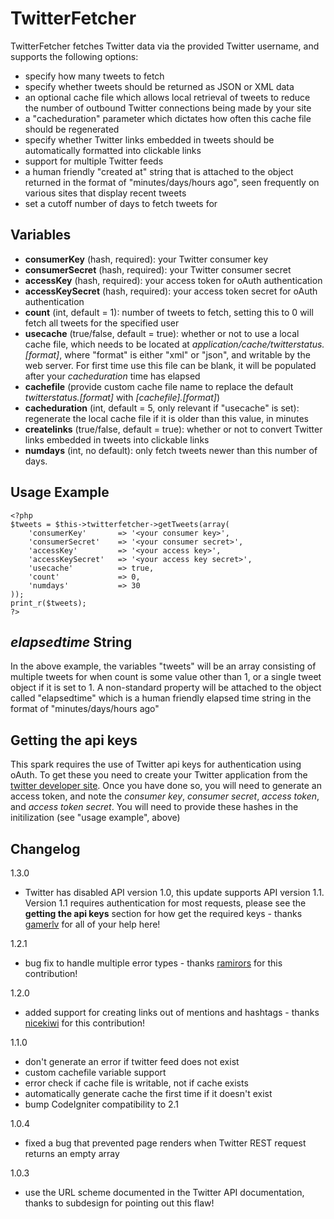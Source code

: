 TwitterFetcher
==============

TwitterFetcher fetches Twitter data via the provided Twitter username, and supports the following options:

- specify how many tweets to fetch
- specify whether tweets should be returned as JSON or XML data
- an optional cache file which allows local retrieval of tweets to reduce the number of outbound Twitter connections being made by your site
- a "cacheduration" parameter which dictates how often this cache file should be regenerated
- specify whether Twitter links embedded in tweets should be automatically formatted into clickable links
- support for multiple Twitter feeds
- a human friendly "created at" string that is attached to the object returned in the format of "minutes/days/hours ago", seen frequently on various sites that display recent tweets
- set a cutoff number of days to fetch tweets for

Variables
---------

- **consumerKey** (hash, required): your Twitter consumer key
- **consumerSecret** (hash, required): your Twitter consumer secret
- **accessKey** (hash, required): your access token for oAuth authentication
- **accessKeySecret** (hash, required): your access token secret for oAuth authentication
- **count** (int, default = 1): number of tweets to fetch, setting this to 0 will fetch all tweets for the specified user
- **usecache** (true/false, default = true): whether or not to use a local cache file, which needs to be located at *application/cache/twitterstatus.[format]*, where "format" is either "xml" or "json", and writable by the web server. For first time use this file can be blank, it will be populated after your *cacheduration* time has elapsed
- **cachefile** (provide custom cache file name to replace the default *twitterstatus.[format]* with *[cachefile].[format]*)
- **cacheduration** (int, default = 5, only relevant if "usecache" is set): regenerate the local cache file if it is older than this value, in minutes
- **createlinks** (true/false, default = true): whether or not to convert Twitter links embedded in tweets into clickable links
- **numdays** (int, no default): only fetch tweets newer than this number of days.

Usage Example
-------------

	<?php
	$tweets = $this->twitterfetcher->getTweets(array(
		'consumerKey'		=> '<your consumer key>',
		'consumerSecret'	=> '<your consumer secret>',
		'accessKey'			=> '<your access key>',
		'accessKeySecret'	=> '<your access key secret>',
		'usecache' 			=> true,
		'count' 			=> 0,
		'numdays' 			=> 30
	));
	print_r($tweets);
	?>

*elapsedtime* String
--------------------

In the above example, the variables "tweets" will be an array consisting of multiple tweets for when count is some value other than 1, or a single tweet object if it is set to 1. A non-standard property will be attached to the object called "elapsedtime" which is a human friendly elapsed time string in the format of "minutes/days/hours ago"

Getting the api keys
--------------------

This spark requires the use of Twitter api keys for authentication using oAuth. To get these you need to create your Twitter application from the [twitter developer site](https://dev.twitter.com/apps). Once you have done so, you will need to generate an access token, and note the *consumer key*, *consumer secret*, *access token*, and *access token secret*. You will need to provide these hashes in the initilization (see "usage example", above)

Changelog
----------

1.3.0

- Twitter has disabled API version 1.0, this update supports API version 1.1. Version 1.1 requires authentication for most requests, please see the __getting the api keys__ section for how get the required keys - thanks [gamerlv](https://github.com/gamerlv) for all of your help here!

1.2.1

- bug fix to handle multiple error types - thanks [ramirors](https://github.com/ramirors) for this contribution!

1.2.0

- added support for creating links out of mentions and hashtags - thanks [nicekiwi](https://github.com/nicekiwi) for this contribution!

1.1.0

- don't generate an error if twitter feed does not exist
- custom cachefile variable support
- error check if cache file is writable, not if cache exists
- automatically generate cache the first time if it doesn't exist
- bump CodeIgniter compatibility to 2.1

1.0.4

- fixed a bug that prevented page renders when Twitter REST request returns an empty array

1.0.3

- use the URL scheme documented in the Twitter API documentation, thanks to subdesign for pointing out this flaw!
